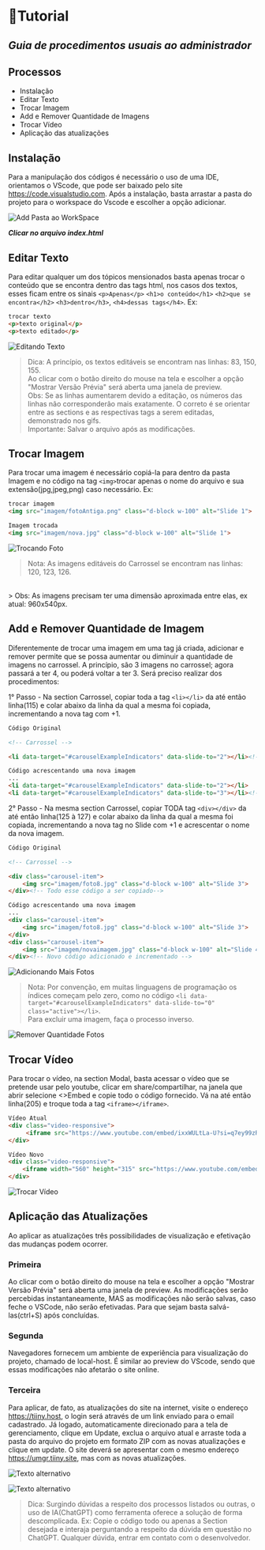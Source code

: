 # 📙Tutorial
## _Guia de procedimentos usuais ao administrador_

## Processos

- Instalação
- Editar Texto
- Trocar Imagem
- Add e Remover Quantidade de Imagens
- Trocar Vídeo
- Aplicação das atualizações

## Instalação
Para a manipulação dos códigos é necessário o uso de uma IDE, orientamos o VScode, que pode ser baixado pelo site https://code.visualstudio.com. 
Após a instalação, basta arrastar a pasta do projeto para o workspace do Vscode e escolher a opção adicionar.

![Add Pasta ao WorkSpace](/img/addpasta.png)


***Clicar no arquivo index.html***

 
## Editar Texto
Para editar qualquer um dos tópicos mensionados basta apenas trocar o conteúdo que se encontra dentro das tags html, nos casos dos textos, esses ficam entre os sinais `<p>Apenas</p>` `<h1>o conteúdo</h1>` `<h2>que se encontra</h2>` `<h3>dentro</h3>`, `<h4>dessas tags</h4>`. Ex:
```html
trocar texto
<p>texto original</p>
<p>texto editado</p>
```
![Editando Texto](Gifs/NovoTexto.gif)

> Dica: A princípio, os textos editáveis se encontram nas linhas: 83, 150, 155.<br> Ao clicar com o botão direito do mouse na tela e escolher a opção "Mostrar Versão Prévia" será aberta uma janela de preview.<br>
> Obs: Se as linhas aumentarem devido a editação, os números das linhas não corresponderão mais exatamente. O correto é se orientar entre as sections e as respectívas tags a serem editadas, demonstrado nos gifs.<br> 
> Importante: Salvar o arquivo após as modificações.

## Trocar Imagem
Para trocar uma imagem é necessário copiá-la para dentro da pasta Imagem e no código na tag `<img>`trocar apenas o nome do arquivo e sua extensão(jpg,jpeg,png) caso necessário. Ex:

```html
trocar imagem
<img src="imagem/fotoAntiga.png" class="d-block w-100" alt="Slide 1">

Imagem trocada
<img src="imagem/nova.jpg" class="d-block w-100" alt="Slide 1">
```
![Trocando Foto](Gifs/NovaFoto.gif)

> Nota: As imagens editáveis do Carrossel se encontram nas linhas: 120, 123, 126.
<br> 
> Obs: As imagens precisam ter uma dimensão aproximada entre elas, ex atual: 960x540px.




## Add e Remover Quantidade de Imagem

Diferentemente de trocar uma imagem em uma tag já criada, adicionar e remover permite que se possa aumentar ou diminuir a quantidade de imagens no carrossel. A princípio, são 3 imagens no carrossel; agora passará a ter 4, ou poderá voltar a ter 3. Será preciso realizar dos procedimentos:

1° Passo - Na section Carrossel, copiar toda a tag `<li></li>` da até então linha(115) e colar abaixo da linha da qual a mesma foi copiada, incrementando a nova tag com +1.   

```html 
Código Original

<!-- Carrossel -->

<li data-target="#carouselExampleIndicators" data-slide-to="2"></li><!-- Apenas essa linha do código a ser copiada-->

Código acrescentando uma nova imagem
...
<li data-target="#carouselExampleIndicators" data-slide-to="2"></li>
<li data-target="#carouselExampleIndicators" data-slide-to="3"></li><!-- Novo código adicionado e incrementado -->
```

2° Passo - Na mesma section Carrossel, copiar TODA tag `<div></div>` da até então linha(125 à 127) e colar abaixo da linha da qual a mesma foi copiada, incrementando a nova tag no Slide com +1 e acrescentar o nome da nova imagem.

```html 
Código Original

<!-- Carrossel -->

<div class="carousel-item">
    <img src="imagem/foto8.jpg" class="d-block w-100" alt="Slide 3">
</div><!-- Todo esse código a ser copiado-->

Código acrescentando uma nova imagem
...
<div class="carousel-item">
    <img src="imagem/foto8.jpg" class="d-block w-100" alt="Slide 3">
</div>
<div class="carousel-item">
    <img src="imagem/novaimagem.jpg" class="d-block w-100" alt="Slide 4">
</div><!-- Novo código adicionado e incrementado -->
```

![Adicionando Mais Fotos](Gifs/AddFoto.gif)

> Nota: Por convenção, em muitas linguagens de programação os índices começam pelo zero, como no código `<li data-target="#carouselExampleIndicators" data-slide-to="0" class="active"></li>`. <br>
> Para excluir uma imagem, faça o processo inverso.
 

![Remover Quantidade Fotos](Gifs/RemoverQtdFoto.gif)



## Trocar Vídeo
Para trocar o vídeo, na section Modal, basta acessar o vídeo que se pretende usar pelo youtube, clicar em share/compartilhar, na janela que abrir selecione <>Embed e copie todo o código fornecido. Vá na até então linha(205) e troque toda a tag `<iframe></iframe>`.

```html 
Vídeo Atual
<div class="video-responsive">
     <iframe src="https://www.youtube.com/embed/ixxWULtLa-U?si=q7ey99zRUto9XMf2" title="YouTube video player" frameborder="0" allow="accelerometer; autoplay; clipboard-write; encrypted-media; gyroscope; picture-in-picture; web-share" referrerpolicy="strict-origin-when-cross-origin" allowfullscreen></iframe>
</div>

Vídeo Novo
<div class="video-responsive">
    <iframe width="560" height="315" src="https://www.youtube.com/embed/mMYmzlK7Kno?si=ZP5dRv1d5x0izO6g" title="YouTube video player" frameborder="0" allow="accelerometer; autoplay; clipboard-write; encrypted-media; gyroscope; picture-in-picture; web-share" referrerpolicy="strict-origin-when-cross-origin" allowfullscreen></iframe>
</div>

```

![Trocar Vídeo](Gifs/TrocarVideo.gif)


## Aplicação das Atualizações
Ao aplicar as atualizações três possibilidades de visualização e efetivação das mudanças podem ocorrer.

### Primeira

Ao clicar com o botão direito do mouse na tela e escolher a opção "Mostrar Versão Prévia" será aberta uma janela de preview. As modificações serão percebidas instantaneamente, MAS as modificações não serão salvas, caso feche o VSCode, não serão efetivadas. Para que sejam basta salvá-las(ctrl+S) após concluídas.  

### Segunda
Navegadores fornecem um ambiente de experiência para visualização do projeto, chamado de local-host. É similar ao preview do VScode, sendo que essas modificações não afetarão o site online. 

### Terceira
Para aplicar, de fato, as atualizações do site na internet, visite o endereço https://tiiny.host, o login será através de um link enviado para o email cadastrado. Já logado, automaticamente direcionado para a tela de gerenciamento, clique em Update, exclua o arquivo atual e arraste toda a pasta do arquivo do projeto em formato ZIP com as novas atualizações e clique em update. O site deverá se apresentar com o mesmo endereço https://umgr.tiiny.site, mas com as novas atualizações.  

![Texto alternativo](/img/update.png)

![Texto alternativo](/img/removerEupdate.png)



> Dica: Surgindo dúvidas a respeito dos processos listados ou outras, o uso de IA(ChatGPT) como ferramenta oferece a solução de forma descomplicada. Ex: Copie o código todo ou apenas a Section desejada e interaja perguntando a respeito da dúvida em questão no ChatGPT. 
Qualquer dúvida, entrar em contato com o desenvolvedor.    
